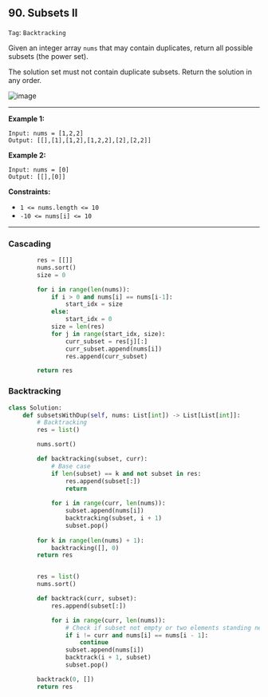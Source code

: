 ## 90. Subsets II

```Tag```: ```Backtracking```

Given an integer array ```nums``` that may contain duplicates, return all possible subsets (the power set).

The solution set must not contain duplicate subsets. Return the solution in any order.

![image](https://user-images.githubusercontent.com/35042430/218507116-ce7d250a-667b-4c59-a5b7-ea2b02f470af.png)

---

__Example 1:__
```
Input: nums = [1,2,2]
Output: [[],[1],[1,2],[1,2,2],[2],[2,2]]
```

__Example 2:__
```
Input: nums = [0]
Output: [[],[0]]
```

__Constraints:__

- ```1 <= nums.length <= 10```
- ```-10 <= nums[i] <= 10```

---

### Cascading

```Python
        res = [[]]
        nums.sort()
        size = 0

        for i in range(len(nums)):
            if i > 0 and nums[i] == nums[i-1]:
                start_idx = size
            else:
                start_idx = 0
            size = len(res)
            for j in range(start_idx, size):
                curr_subset = res[j][:]
                curr_subset.append(nums[i])
                res.append(curr_subset)

        return res
```

### Backtracking

```Python
class Solution:
    def subsetsWithDup(self, nums: List[int]) -> List[List[int]]:
        # Backtracking
        res = list()

        nums.sort()

        def backtracking(subset, curr):
            # Base case
            if len(subset) == k and not subset in res:
                res.append(subset[:])
                return
            
            for i in range(curr, len(nums)):
                subset.append(nums[i])
                backtracking(subset, i + 1)
                subset.pop()
        
        for k in range(len(nums) + 1):
            backtracking([], 0)
        return res
```

```Python

        res = list()
        nums.sort()

        def backtrack(curr, subset):
            res.append(subset[:])

            for i in range(curr, len(nums)):
                # Check if subset not empty or two elements standing next to each other are the same
                if i != curr and nums[i] == nums[i - 1]:
                    continue
                subset.append(nums[i])
                backtrack(i + 1, subset)
                subset.pop()

        backtrack(0, [])
        return res
```
